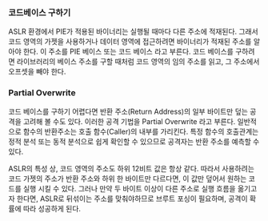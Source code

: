 ### 코드베이스 구하기

ASLR 환경에서 PIE가 적용된 바이너리는 실행될 때마다 다른 주소에 적재된다.
그래서 코드 영역의 가젯을 사용하거나 데이터 영역에 접근하려면 바이너리가 적재된 주소를 알아야 한다.
이 주소를 PIE 베이스 또는 코드 베이스 라고 부른다.
코드 베이스를 구하려면 라이브러리의 베이스 주소를 구할 때처럼 코드 영역의 임의 주소를 읽고, 그 주소에서 오프셋을 빼야 한다.

### Partial Overwrite

코드 베이스를 구하기 어렵다면 반환 주소(Return Address)의 일부 바이트만 덮는 공격을 고려해 볼 수도 있다. 이러한 공격 기법을 Partial Overwrite 라고 부른다.
일반적으로 함수의 반환주소는 호출 함수(Caller)의 내부를 가리킨다. 특정 함수의 호출관계는 정적 분석 또는 동적 분석으로 쉽게 확인할 수 있으므로 공격자는 반환 주소를 예측할 수 있다.

ASLR의 특성 상, 코드 영역의 주소도 하위 12비트 값은 항상 같다.
따라서 사용하려는 코드 가젯의 주소가 반환 주소와 하위 한 바이트만 다르다면, 이 값만 덮어서 원하는 코드를 실행 시킬 수 있다. 
그러나 만약 두 바이트 이상이 다른 주소로 실행 흐름을 옮기고자 한다면, ASLR로 뒤섞이는 주소를 맞춰야하므로 브루트 포싱이 필요하며, 공격이 확률에 따라 성공하게 된다.